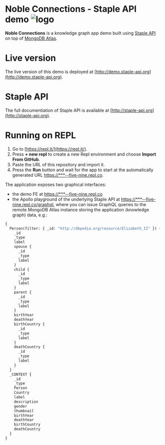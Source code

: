 

#  Noble Connections - Staple API demo ![logo](https://raw.githubusercontent.com/epistemik-co/staple-api-kg-demo/master/docs/favicon.ico)

**Noble Connections** is a knowledge graph app demo built using [Staple API](http://staple-api.org) on top of [MongoDB Atlas](https://www.mongodb.com/cloud/atlas). 


# Live version

The live version of this demo is deployed at [http://demo.staple-api.org](http://demo.staple-api.org).


# Staple API

The full documentiation of Staple API is available at [http://staple-api.org](http://staple-api.org).


# Running on REPL

1. Go to [https://repl.it/](https://repl.it/). 
2. Press **+ new repl** to create a new Repl environment and choose **Import From GitHub**. 
3. Paste the URL of this repository and import it. 
4. Press the **Run** button and wait for the app to start at the automatically generated URL [https://***--five-nine.repl.co](#). 

The application exposes two graphical interfaces:
- the demo FE at [https://***--five-nine.repl.co](#)
- the Apollo playground of the underlying Staple API at [https://***--five-nine.repl.co/graphql](#), where you can issue GraphQL queries to the remote MongoDB Atlas instance storing the application (knowledge graph) data, e.g.:

```graphql
{
  Person(filter: { _id: "http://dbpedia.org/resource/Elizabeth_II" }) {
    _id
    _type
    label
    spouse {
      _id
      _type
      label
    }
    child {
      _id
      _type
      label
    }
    parent {
      _id
      _type
      label
    }
    birthYear
    deathYear
    birthCountry {
      _id
      _type
      label
    }
    deathCountry {
      _id
      _type
      label
    }
  }
  _CONTEXT {
    _id
    _type
    Person
    Country
    label
    description
    gender
    thumbnail
    birthYear
    deathYear
    birthCountry
    deathCountry
  }
}
```
